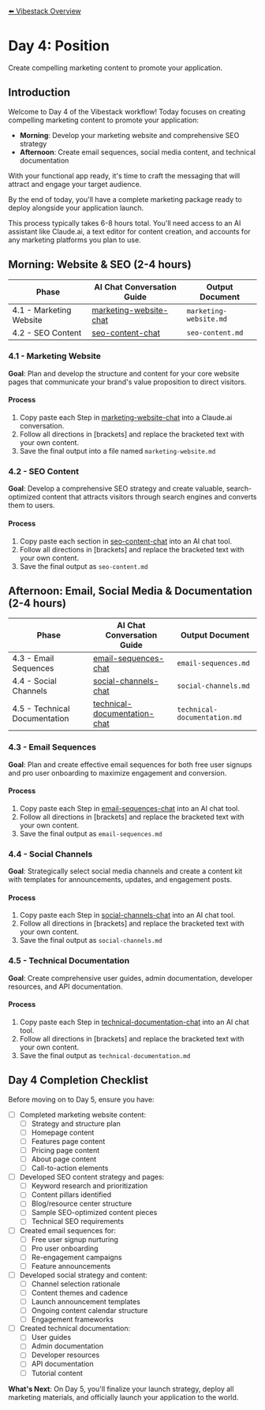 [⬅️ Vibestack Overview](../README.md)

# Day 4: Position

Create compelling marketing content to promote your application.

## Introduction
Welcome to Day 4 of the Vibestack workflow! Today focuses on creating compelling marketing content to promote your application:
- **Morning**: Develop your marketing website and comprehensive SEO strategy
- **Afternoon**: Create email sequences, social media content, and technical documentation

With your functional app ready, it's time to craft the messaging that will attract and engage your target audience.

By the end of today, you'll have a complete marketing package ready to deploy alongside your application launch.

This process typically takes 6-8 hours total. You'll need access to an AI assistant like Claude.ai, a text editor for content creation, and accounts for any marketing platforms you plan to use.

## Morning: Website & SEO (2-4 hours)

| Phase | AI Chat Conversation Guide | Output Document |
|-------|-----------------|-----------------|
| 4.1 - Marketing Website | [marketing-website-chat](4.1-marketing-website-chat.md) | `marketing-website.md` |
| 4.2 - SEO Content | [seo-content-chat](4.2-seo-content-chat.md) | `seo-content.md` |

### 4.1 - Marketing Website

**Goal**: Plan and develop the structure and content for your core website pages that communicate your brand's value proposition to direct visitors.

#### Process
1. Copy paste each Step in [marketing-website-chat](4.1-marketing-website-chat.md) into a Claude.ai conversation.
2. Follow all directions in [brackets] and replace the bracketed text with your own content.
3. Save the final output into a file named `marketing-website.md`

### 4.2 - SEO Content

**Goal**: Develop a comprehensive SEO strategy and create valuable, search-optimized content that attracts visitors through search engines and converts them to users.

#### Process
1. Copy paste each section in [seo-content-chat](4.2-seo-content-chat.md) into an AI chat tool.
2. Follow all directions in [brackets] and replace the bracketed text with your own content.
3. Save the final output as `seo-content.md`

## Afternoon: Email, Social Media & Documentation (2-4 hours)

| Phase | AI Chat Conversation Guide | Output Document |
|-------|-----------------|-----------------|
| 4.3 - Email Sequences | [email-sequences-chat](4.3-email-sequences-chat.md) | `email-sequences.md` |
| 4.4 - Social Channels | [social-channels-chat](4.4-social-channels-chat.md) | `social-channels.md` |
| 4.5 - Technical Documentation | [technical-documentation-chat](4.5-technical-documentation-chat.md) | `technical-documentation.md` |

### 4.3 - Email Sequences

**Goal**: Plan and create effective email sequences for both free user signups and pro user onboarding to maximize engagement and conversion.

#### Process
1. Copy paste each Step in [email-sequences-chat](4.3-email-sequences-chat.md) into an AI chat tool.
2. Follow all directions in [brackets] and replace the bracketed text with your own content.
3. Save the final output as `email-sequences.md`

### 4.4 - Social Channels

**Goal**: Strategically select social media channels and create a content kit with templates for announcements, updates, and engagement posts.

#### Process
1. Copy paste each Step in [social-channels-chat](4.4-social-channels-chat.md) into an AI chat tool.
2. Follow all directions in [brackets] and replace the bracketed text with your own content.
3. Save the final output as `social-channels.md`

### 4.5 - Technical Documentation

**Goal**: Create comprehensive user guides, admin documentation, developer resources, and API documentation.

#### Process
1. Copy paste each Step in [technical-documentation-chat](4.5-technical-documentation-chat.md) into an AI chat tool.
2. Follow all directions in [brackets] and replace the bracketed text with your own content.
3. Save the final output as `technical-documentation.md`

## Day 4 Completion Checklist

Before moving on to Day 5, ensure you have:

- [ ] Completed marketing website content:
  - [ ] Strategy and structure plan
  - [ ] Homepage content
  - [ ] Features page content
  - [ ] Pricing page content
  - [ ] About page content
  - [ ] Call-to-action elements

- [ ] Developed SEO content strategy and pages:
  - [ ] Keyword research and prioritization
  - [ ] Content pillars identified
  - [ ] Blog/resource center structure
  - [ ] Sample SEO-optimized content pieces
  - [ ] Technical SEO requirements

- [ ] Created email sequences for:
  - [ ] Free user signup nurturing
  - [ ] Pro user onboarding
  - [ ] Re-engagement campaigns
  - [ ] Feature announcements

- [ ] Developed social strategy and content:
  - [ ] Channel selection rationale
  - [ ] Content themes and cadence
  - [ ] Launch announcement templates
  - [ ] Ongoing content calendar structure
  - [ ] Engagement frameworks

- [ ] Created technical documentation:
  - [ ] User guides
  - [ ] Admin documentation
  - [ ] Developer resources
  - [ ] API documentation
  - [ ] Tutorial content

**What's Next**: On Day 5, you'll finalize your launch strategy, deploy all marketing materials, and officially launch your application to the world.
